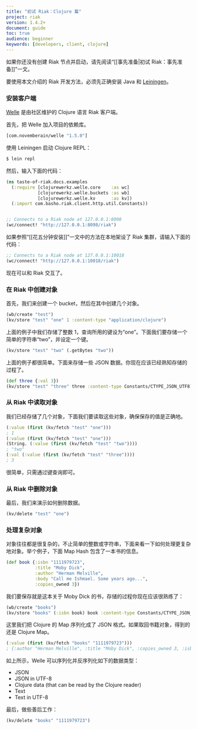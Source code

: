 ```yaml
---
title: "初试 Riak：Clojure 篇"
project: riak
version: 1.4.2+
document: guide
toc: true
audience: beginner
keywords: [developers, client, clojure]
---
```


如果你还没有创建 Riak 节点并启动，请先阅读“[[事先准备|初试 Riak：事先准备]]”一文。

要使用本文介绍的 Riak 开发方法，必须先正确安装 Java 和 [Leiningen](https://github.com/technomancy/leiningen)。

### 安装客户端

[Welle](http://clojureriak.info/) 是由社区维护的 Clojure 语言 Riak 客户端。

首先，把 Welle 加入项目的依赖库。

```clojure
[com.novemberain/welle "1.5.0"]
```

使用 Leiningen 启动 Clojure REPL：

```bash
$ lein repl
```

然后，输入下面的代码：

```clojure
(ns taste-of-riak.docs.examples
  (:require [clojurewerkz.welle.core    :as wc]
            [clojurewerkz.welle.buckets :as wb]
            [clojurewerkz.welle.kv      :as kv])
  (:import com.basho.riak.client.http.util.Constants))


;; Connects to a Riak node at 127.0.0.1:8098
(wc/connect! "http://127.0.0.1:8098/riak")
```

如果参照“[[花五分钟安装]]”一文中的方法在本地架设了 Riak 集群，请输入下面的代码：

```clojure
;; Connects to a Riak node at 127.0.0.1:10018
(wc/connect! "http://127.0.0.1:10018/riak")
```

现在可以和 Riak 交互了。

### 在 Riak 中创建对象

首先，我们来创建一个 bucket，然后在其中创建几个对象。

```clojure
(wb/create "test")
(kv/store "test" "one" 1 :content-type "application/clojure")
```

上面的例子中我们存储了整数 1，查询所用的键设为“one”。下面我们要存储一个简单的字符串“two”，并设定一个键。

```clojure
(kv/store "test" "two" (.getBytes "two"))
```

上面的例子都很简单。下面来存储一些 JSON 数据。你现在应该已经熟知存储的过程了。

```clojure
(def three {:val 3})
(kv/store "test" "three" three :content-type Constants/CTYPE_JSON_UTF8)
```

### 从 Riak 中读取对象

我们已经存储了几个对象，下面我们要读取这些对象，确保保存的值是正确地。

```clojure
(:value (first (kv/fetch "test" "one")))
; 1
(:value (first (kv/fetch "test" "one")))
(String. (:value (first (kv/fetch "test" "two"))))
; "two"
(:val (:value (first (kv/fetch "test" "three"))))
; 3
```

很简单，只需通过键查询即可。

### 从 Riak 中删除对象

最后，我们来演示如何删除数据。

```clojure
(kv/delete "test" "one")
```

### 处理复杂对象

对象往往都是很复杂的，不止简单的整数或字符串，下面来看一下如何处理更复杂地对象。举个例子，下面 Map Hash 包含了一本书的信息。

```clojure
(def book {:isbn "1111979723",
           :title "Moby Dick",
           :author "Herman Melville",
           :body "Call me Ishmael. Some years ago...",
           :copies_owned 3})
```

我们要保存就是这本关于 Moby Dick 的书，存储的过程你现在应该很熟练了：

```clojure
(wb/create "books")
(kv/store "books" (:isbn book) book :content-type Constants/CTYPE_JSON_UTF8)
```

这里我们把 Clojure 的 Map 序列化成了 JSON 格式。如果取回书籍对象，得到的还是 Clojure Map。

```clojure
(:value (first (kv/fetch "books" "1111979723")))
; {:author "Herman Melville", :title "Moby Dick", :copies_owned 3, :isbn "1111979723", :body "Call me Ishmael. Some years ago..."}
```

如上所示，Welle 可以序列化并反序列化如下的数据类型：

* JSON
* JSON in UTF-8
* Clojure data (that can be read by the Clojure reader)
* Text
* Text in UTF-8

最后，做些善后工作：

```clojure
(kv/delete "books" "1111979723")
```
